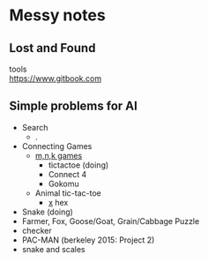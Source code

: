 # Messy notes



## Lost and Found


tools  
https://www.gitbook.com



## Simple problems for AI

* Search
    * .
* Connecting Games
    * [m,n,k games](https://en.wikipedia.org/wiki/M,n,k-game)
        * tictactoe (doing)
        * Connect 4
        * Gokomu
    * Animal tic-tac-toe
        * [x](https://puzzling.stackexchange.com/questions/114451/hararys-generalized-tic-tac-toe-winning-strategy-for-skinny-on-a-7-x-7-board)
    hex
* Snake (doing)
* Farmer, Fox, Goose/Goat, Grain/Cabbage Puzzle
* checker
* PAC-MAN (berkeley 2015: Project 2)
* snake and scales